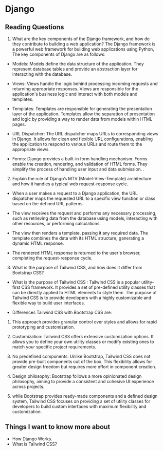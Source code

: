 # Django
## Reading Questions
1. What are the key components of the Django framework, and how do they contribute to building a web application?
The Django framework is a powerful web framework for building web applications using Python, The key components of Django are as follows:

* Models: Models define the data structure of the application. They represent database tables and provide an abstraction layer for interacting with the database. 

* Views: Views handle the logic behind processing incoming requests and returning appropriate responses.  Views are responsible for the application's business logic and interact with both models and templates.

* Templates: Templates are responsible for generating the presentation layer of the application. Templates allow the separation of presentation and logic by providing a way to render data from models within HTML pages.

* URL Dispatcher: The URL dispatcher maps URLs to corresponding views in Django.  It allows for clean and flexible URL configurations, enabling the application to respond to various URLs and route them to the appropriate views.

* Forms: Django provides a built-in form handling mechanism. Forms enable the creation, rendering, and validation of HTML forms. They simplify the process of handling user input and data submission. .

2. Explain the role of Django’s MTV (Model-View-Template) architecture and how it handles a typical web request-response cycle.

* When a user makes a request to a Django application, the URL dispatcher maps the requested URL to a specific view function or class based on the defined URL patterns.

* The view receives the request and performs any necessary processing, such as retrieving data from the database using models, interacting with other resources, or performing calculations.

* The view then renders a template, passing it any required data. The template combines the data with its HTML structure, generating a dynamic HTML response.

* The rendered HTML response is returned to the user's browser, completing the request-response cycle.

3. What is the purpose of Tailwind CSS, and how does it differ from Bootstrap CSS?

*  What is the purpose of Tailwind CSS :
Tailwind CSS is a popular utility-first CSS framework. It provides a set of pre-defined utility classes that can be directly applied to HTML elements to style them. The purpose of Tailwind CSS is to provide developers with a highly customizable and flexible way to build user interfaces.

* Differences Tailwind CSS with Bootstrap CSS are:

1. This approach provides granular control over styles and allows for rapid prototyping and customization.

2. Customization: Tailwind CSS offers extensive customization options. It allows you to define your own utility classes or modify existing ones to match your specific project requirements.

3. No predefined components: Unlike Bootstrap, Tailwind CSS does not provide pre-built components out of the box. This flexibility allows for greater design freedom but requires more effort in component creation.

4. Design philosophy: Bootstrap follows a more opinionated design philosophy, aiming to provide a consistent and cohesive UI experience across projects. 

5. while Bootstrap provides ready-made components and a defined design system, Tailwind CSS focuses on providing a set of utility classes for developers to build custom interfaces with maximum flexibility and customization.

## Things I want to know more about
* How Django Works.
* What is Tailwind CSS?
